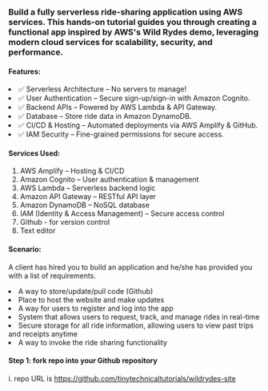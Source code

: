 ### Build a fully serverless ride-sharing application using AWS services. This hands-on tutorial guides you through creating a functional app inspired by AWS's Wild Rydes demo, leveraging modern cloud services for scalability, security, and performance.

#### Features:

<li>✅ Serverless Architecture – No servers to manage!</li>
<li>✅ User Authentication – Secure sign-up/sign-in with Amazon Cognito.</li>
<li>✅ Backend APIs – Powered by AWS Lambda & API Gateway.</li>
<li>✅ Database – Store ride data in Amazon DynamoDB.</li>
<li>✅ CI/CD & Hosting – Automated deployments via AWS Amplify & GitHub.</li>
<li>✅ IAM Security – Fine-grained permissions for secure access.</li>

#### Services Used:

1. AWS Amplify – Hosting & CI/CD
2. Amazon Cognito – User authentication & management
3. AWS Lambda – Serverless backend logic
4. Amazon API Gateway – RESTful API layer
5. Amazon DynamoDB – NoSQL database
6. IAM (Identity & Access Management) – Secure access control
7. Github - for version control
8. Text editor

#### Scenario:
A client has hired you to build an application and he/she has provided you with a list of requirements.
<li>A way to store/update/pull code (Github)</li>
<li>Place to host the website and make updates</li>
<li>A way for users to register and log into the app</li>
<li>System that allows users to request, track, and manage rides in real-time</li>
<li>Secure storage for all ride information, allowing users to view past trips and receipts anytime</li>
<li>A way to invoke the ride sharing functionality</li>

#### Step 1: fork repo into your Github repository
i. repo URL is https://github.com/tinytechnicaltutorials/wildrydes-site
